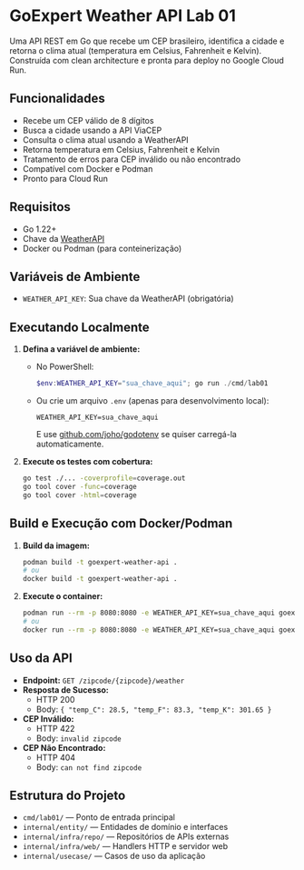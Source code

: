 # GoExpert Weather API Lab 01

Uma API REST em Go que recebe um CEP brasileiro, identifica a cidade e retorna o clima atual (temperatura em Celsius, Fahrenheit e Kelvin). Construída com clean architecture e pronta para deploy no Google Cloud Run.

## Funcionalidades
- Recebe um CEP válido de 8 dígitos
- Busca a cidade usando a API ViaCEP
- Consulta o clima atual usando a WeatherAPI
- Retorna temperatura em Celsius, Fahrenheit e Kelvin
- Tratamento de erros para CEP inválido ou não encontrado
- Compatível com Docker e Podman
- Pronto para Cloud Run

## Requisitos
- Go 1.22+
- Chave da [WeatherAPI](https://www.weatherapi.com/)
- Docker ou Podman (para conteinerização)

## Variáveis de Ambiente
- `WEATHER_API_KEY`: Sua chave da WeatherAPI (obrigatória)

## Executando Localmente

1. **Defina a variável de ambiente:**
   - No PowerShell:
     ```powershell
     $env:WEATHER_API_KEY="sua_chave_aqui"; go run ./cmd/lab01
     ```
   - Ou crie um arquivo `.env` (apenas para desenvolvimento local):
     ```env
     WEATHER_API_KEY=sua_chave_aqui
     ```
     E use [github.com/joho/godotenv](https://github.com/joho/godotenv) se quiser carregá-la automaticamente.

2. **Execute os testes com cobertura:**
   ```sh
   go test ./... -coverprofile=coverage.out
   go tool cover -func=coverage
   go tool cover -html=coverage
   ```

## Build e Execução com Docker/Podman

1. **Build da imagem:**
   ```sh
   podman build -t goexpert-weather-api .
   # ou
   docker build -t goexpert-weather-api .
   ```

2. **Execute o container:**
   ```sh
   podman run --rm -p 8080:8080 -e WEATHER_API_KEY=sua_chave_aqui goexpert-weather-api
   # ou
   docker run --rm -p 8080:8080 -e WEATHER_API_KEY=sua_chave_aqui goexpert-weather-api
   ```

## Uso da API

- **Endpoint:** `GET /zipcode/{zipcode}/weather`
- **Resposta de Sucesso:**
  - HTTP 200
  - Body: `{ "temp_C": 28.5, "temp_F": 83.3, "temp_K": 301.65 }`
- **CEP Inválido:**
  - HTTP 422
  - Body: `invalid zipcode`
- **CEP Não Encontrado:**
  - HTTP 404
  - Body: `can not find zipcode`

## Estrutura do Projeto

- `cmd/lab01/` — Ponto de entrada principal
- `internal/entity/` — Entidades de domínio e interfaces
- `internal/infra/repo/` — Repositórios de APIs externas
- `internal/infra/web/` — Handlers HTTP e servidor web
- `internal/usecase/` — Casos de uso da aplicação
